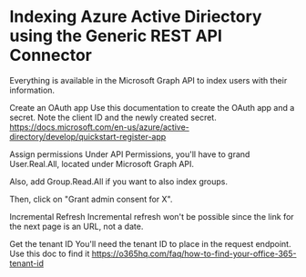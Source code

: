 # Indexing Azure Active Diriectory using the Generic REST API Connector

Everything is available in the Microsoft Graph API to index users with their information.

Create an OAuth app
Use this documentation to create the OAuth app and a secret. Note the client ID and the newly created secret. https://docs.microsoft.com/en-us/azure/active-directory/develop/quickstart-register-app

Assign permissions
Under API Permissions, you'll have to grand User.Real.All, located under Microsoft Graph API.

Also, add Group.Read.All if you want to also index groups.

Then, click on "Grant admin consent for X".

Incremental Refresh
Incremental refresh won't be possible since the link for the next page is an URL, not a date.

Get the tenant ID
You'll need the tenant ID to place in the request endpoint. Use this doc to find it https://o365hq.com/faq/how-to-find-your-office-365-tenant-id